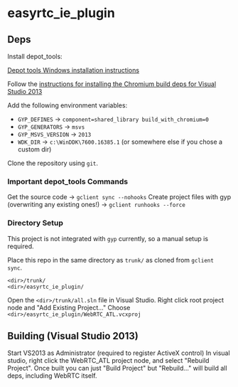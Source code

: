 easyrtc_ie_plugin
=================

## Deps 

Install depot_tools:

[Depot tools Windows installation instructions](http://www.chromium.org/developers/how-tos/install-depot-tools)

Follow the [instructions for installing the Chromium build deps for Visual Studio 2013](http://www.chromium.org/developers/how-tos/build-instructions-windows#TOC-Setting-up-the-environment-for-Visual-Studio-2013)

Add the following environment variables:

- ```GYP_DEFINES``` -> ```component=shared_library build_with_chromium=0```
- ```GYP_GENERATORS``` ->  ```msvs```
- ```GYP_MSVS_VERSION``` ->  ```2013```
- ```WDK_DIR``` -> ```c:\WinDDK\7600.16385.1``` (or somewhere else if you chose a custom dir)

Clone the repository using ```git```.

### Important depot_tools Commands

Get the source code -> ```gclient sync --nohooks```
Create project files with gyp (overwriting any existing ones!) -> ```gclient runhooks --force```

### Directory Setup

This project is not integrated with ```gyp``` currently, so a manual setup is required.

Place this repo in the same directory as ```trunk/``` as cloned from ```gclient sync```.

```
<dir>/trunk/
<dir>/easyrtc_ie_plugin/
```

Open the ```<dir>/trunk/all.sln``` file in Visual Studio.
Right click root project node and "Add Existing Project..."
Choose ```<dir>/easyrtc_ie_plugin/WebRTC_ATL.vcxproj```

## Building (Visual Studio 2013)


Start VS2013 as Administrator (required to register ActiveX control)
In visual studio, right click the WebRTC_ATL project node, and select "Rebuild Project". Once built you can just "Build Project" but "Rebuild..." will build all deps, including WebRTC itself.

